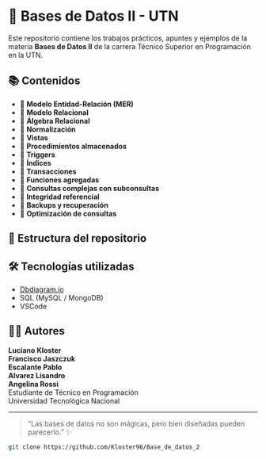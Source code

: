 # 🧠 Bases de Datos II - UTN

Este repositorio contiene los trabajos prácticos, apuntes y ejemplos de la materia **Bases de Datos II** de la carrera Técnico Superior en Programación en la UTN.

## 📚 Contenidos

- 🔹 **Modelo Entidad-Relación (MER)**
- 🔹 **Modelo Relacional**
- 🔹 **Álgebra Relacional**
- 🔹 **Normalización**
- 🔹 **Vistas**
- 🔹 **Procedimientos almacenados**
- 🔹 **Triggers**
- 🔹 **Índices**
- 🔹 **Transacciones**
- 🔹 **Funciones agregadas**
- 🔹 **Consultas complejas con subconsultas**
- 🔹 **Integridad referencial**
- 🔹 **Backups y recuperación**
- 🔹 **Optimización de consultas**

## 📁 Estructura del repositorio

## 🛠️ Tecnologías utilizadas
- [Dbdiagram.io](https://dbdiagram.io/)
- SQL (MySQL / MongoDB)
- VSCode

## 👨‍💻 Autores

**Luciano Kloster**  
**Francisco Jaszczuk**  
**Escalante Pablo**  
**Alvarez Lisandro**  
**Angelina Rossi**  
Estudiante de Técnico en Programación  
Universidad Tecnológica Nacional

---

> “Las bases de datos no son mágicas, pero bien diseñadas pueden parecerlo.” ✨

```bash
git clone https://github.com/Kloster96/Base_de_datos_2
